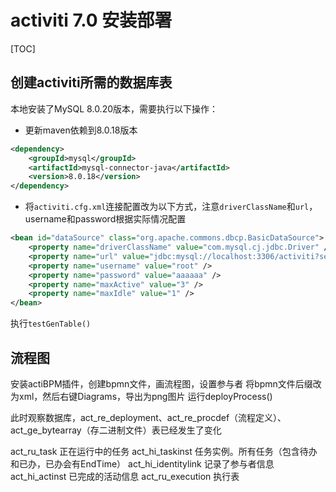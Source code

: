 # activiti 7.0 安装部署

[TOC]

## 创建activiti所需的数据库表

本地安装了MySQL 8.0.20版本，需要执行以下操作：
* 更新maven依赖到8.0.18版本
```xml
<dependency>
    <groupId>mysql</groupId>
    <artifactId>mysql-connector-java</artifactId>
    <version>8.0.18</version>
</dependency>
```
* 将`activiti.cfg.xml`连接配置改为以下方式，注意`driverClassName`和`url`，username和password根据实际情况配置
```xml
<bean id="dataSource" class="org.apache.commons.dbcp.BasicDataSource">
    <property name="driverClassName" value="com.mysql.cj.jdbc.Driver" />
    <property name="url" value="jdbc:mysql://localhost:3306/activiti?serverTimezone=UTC" />
    <property name="username" value="root" />
    <property name="password" value="aaaaaa" />
    <property name="maxActive" value="3" />
    <property name="maxIdle" value="1" />
</bean>
```

执行`testGenTable()`

## 流程图

安装actiBPM插件，创建bpmn文件，画流程图，设置参与者
将bpmn文件后缀改为xml，然后右键Diagrams，导出为png图片
运行deployProcess()

此时观察数据库，act_re_deployment、act_re_procdef（流程定义）、act_ge_bytearray（存二进制文件）表已经发生了变化

act_ru_task 正在运行中的任务
act_hi_taskinst 任务实例。所有任务（包含待办和已办，已办会有EndTime）
act_hi_identitylink 记录了参与者信息
act_hi_actinst 已完成的活动信息
act_ru_execution 执行表